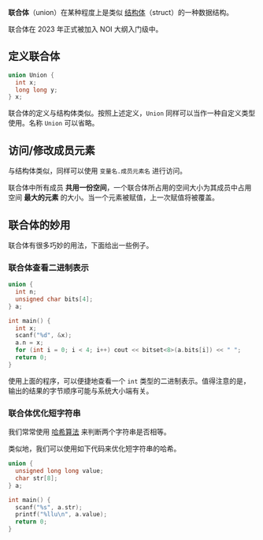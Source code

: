 **联合体**（union）在某种程度上是类似 [结构体](./struct.md)（struct）的一种数据结构。

联合体在 2023 年正式被加入 NOI 大纲入门级中。

## 定义联合体

```cpp
union Union {
  int x;
  long long y;
} x;
```

联合体的定义与结构体类似。按照上述定义，`Union` 同样可以当作一种自定义类型使用。名称 `Union` 可以省略。

## 访问/修改成员元素

与结构体类似，同样可以使用 `变量名.成员元素名` 进行访问。

联合体中所有成员 **共用一份空间**，一个联合体所占用的空间大小为其成员中占用空间 **最大的元素** 的大小。当一个元素被赋值，上一次赋值将被覆盖。

## 联合体的妙用

联合体有很多巧妙的用法，下面给出一些例子。

### 联合体查看二进制表示

```cpp
union {
  int n;
  unsigned char bits[4];
} a;

int main() {
  int x;
  scanf("%d", &x);
  a.n = x;
  for (int i = 0; i < 4; i++) cout << bitset<8>(a.bits[i]) << " ";
  return 0;
}
```

使用上面的程序，可以便捷地查看一个 `int` 类型的二进制表示。值得注意的是，输出的结果的字节顺序可能与系统大小端有关。

### 联合体优化短字符串

我们常常使用 [哈希算法](./../string/hash.md) 来判断两个字符串是否相等。

类似地，我们可以使用如下代码来优化短字符串的哈希。

```cpp
union {
  unsigned long long value;
  char str[8];
} a;

int main() {
  scanf("%s", a.str);
  printf("%llu\n", a.value);
  return 0;
}
```
